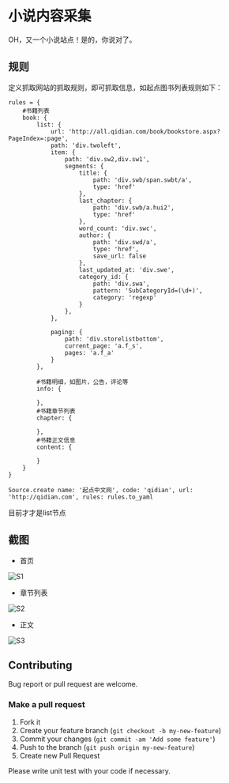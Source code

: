# 小说内容采集
OH，又一个小说站点！是的，你说对了。

## 规则
定义抓取网站的抓取规则，即可抓取信息，如起点图书列表规则如下：

```
rules = {
    #书籍列表
    book: {
        list: {
            url: 'http://all.qidian.com/book/bookstore.aspx?PageIndex=:page',
            path: 'div.twoleft',
            item: {
                path: 'div.sw2,div.sw1',
                segments: {
                    title: {
                        path: 'div.swb/span.swbt/a',
                        type: 'href'
                    },
                    last_chapter: {
                        path: 'div.swb/a.hui2',
                        type: 'href'
                    },
                    word_count: 'div.swc',
                    author: {
                        path: 'div.swd/a',
                        type: 'href',
                        save_url: false
                    },
                    last_updated_at: 'div.swe',
                    category_id: {
                        path: 'div.swa',
                        pattern: 'SubCategoryId=(\d+)',
                        category: 'regexp'
                    }
                },
            },

            paging: {
                path: 'div.storelistbottom',
                current_page: 'a.f_s',
                pages: 'a.f_a'
            }
        },

        #书籍明细，如图片，公告，评论等
        info: {

        },
        #书籍章节列表
        chapter: {

        },
        #书籍正文信息
        content: {

        }
    }
}

Source.create name: '起点中文网', code: 'qidian', url: 'http://qidian.com', rules: rules.to_yaml
```

目前才才是list节点

## 截图

* 首页

![S1](https://raw.github.com/yuesmart/mori/master/doc/snip/Snip20131125_1.png) 

* 章节列表

![S2](https://raw.github.com/yuesmart/mori/master/doc/snip/Snip20131125_2.png) 

* 正文

![S3](https://raw.github.com/yuesmart/mori/master/doc/snip/Snip20131125_3.png) 


## Contributing

Bug report or pull request are welcome.

### Make a pull request

1. Fork it
2. Create your feature branch (`git checkout -b my-new-feature`)
3. Commit your changes (`git commit -am 'Add some feature'`)
4. Push to the branch (`git push origin my-new-feature`)
5. Create new Pull Request

Please write unit test with your code if necessary.
